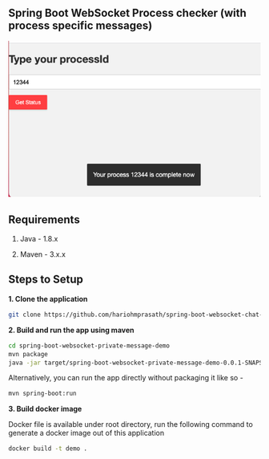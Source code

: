 ## Spring Boot WebSocket Process checker (with process specific messages)

![App Screenshot](screenshot.png)

## Requirements

1. Java - 1.8.x

2. Maven - 3.x.x

## Steps to Setup

**1. Clone the application**

```bash
git clone https://github.com/hariohmprasath/spring-boot-websocket-chat-demo-master.git
```

**2. Build and run the app using maven**

```bash
cd spring-boot-websocket-private-message-demo
mvn package
java -jar target/spring-boot-websocket-private-message-demo-0.0.1-SNAPSHOT.jar
```

Alternatively, you can run the app directly without packaging it like so -

```bash
mvn spring-boot:run
```

**3. Build docker image**

Docker file is available under root directory, run the following command to generate a docker image out of this application

```bash
docker build -t demo .
```
